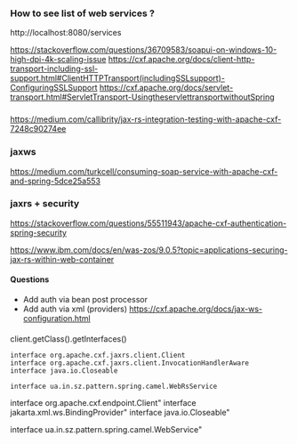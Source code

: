 ### How to see list of web services ?

http://localhost:8080/services

https://stackoverflow.com/questions/36709583/soapui-on-windows-10-high-dpi-4k-scaling-issue
https://cxf.apache.org/docs/client-http-transport-including-ssl-support.html#ClientHTTPTransport(includingSSLsupport)-ConfiguringSSLSupport
https://cxf.apache.org/docs/servlet-transport.html#ServletTransport-UsingtheservlettransportwithoutSpring

### 

https://medium.com/callibrity/jax-rs-integration-testing-with-apache-cxf-7248c90274ee

### jaxws
https://medium.com/turkcell/consuming-soap-service-with-apache-cxf-and-spring-5dce25a553

### jaxrs + security
https://stackoverflow.com/questions/55511943/apache-cxf-authentication-spring-security

https://www.ibm.com/docs/en/was-zos/9.0.5?topic=applications-securing-jax-rs-within-web-container

#### Questions

* Add auth via bean post processor
* Add auth via xml (providers)
  https://cxf.apache.org/docs/jax-ws-configuration.html

####

client.getClass().getInterfaces()

    interface org.apache.cxf.jaxrs.client.Client
    interface org.apache.cxf.jaxrs.client.InvocationHandlerAware
    interface java.io.Closeable

    interface ua.in.sz.pattern.spring.camel.WebRsService

interface org.apache.cxf.endpoint.Client"
interface jakarta.xml.ws.BindingProvider"
interface java.io.Closeable"

interface ua.in.sz.pattern.spring.camel.WebService"
